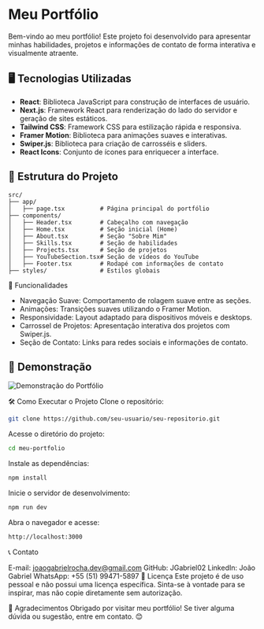 # Meu Portfólio

Bem-vindo ao meu portfólio! Este projeto foi desenvolvido para apresentar minhas habilidades, projetos e informações de contato de forma interativa e visualmente atraente.

## 🖥️ Tecnologias Utilizadas

- **React**: Biblioteca JavaScript para construção de interfaces de usuário.
- **Next.js**: Framework React para renderização do lado do servidor e geração de sites estáticos.
- **Tailwind CSS**: Framework CSS para estilização rápida e responsiva.
- **Framer Motion**: Biblioteca para animações suaves e interativas.
- **Swiper.js**: Biblioteca para criação de carrosséis e sliders.
- **React Icons**: Conjunto de ícones para enriquecer a interface.

## 📂 Estrutura do Projeto

```plaintext
src/
├── app/
│   ├── page.tsx          # Página principal do portfólio
├── components/
│   ├── Header.tsx        # Cabeçalho com navegação
│   ├── Home.tsx          # Seção inicial (Home)
│   ├── About.tsx         # Seção "Sobre Mim"
│   ├── Skills.tsx        # Seção de habilidades
│   ├── Projects.tsx      # Seção de projetos
│   ├── YouTubeSection.tsx# Seção de vídeos do YouTube
│   ├── Footer.tsx        # Rodapé com informações de contato
├── styles/               # Estilos globais

```

🚀 Funcionalidades
- Navegação Suave: Comportamento de rolagem suave entre as seções.
- Animações: Transições suaves utilizando o Framer Motion.
- Responsividade: Layout adaptado para dispositivos móveis e desktops.
- Carrossel de Projetos: Apresentação interativa dos projetos com Swiper.js.
- Seção de Contato: Links para redes sociais e informações de contato.

## 📸 Demonstração

![Demonstração do Portfólio](./demo.gif)

🛠️ Como Executar o Projeto
Clone o repositório:

```bash 
git clone https://github.com/seu-usuario/seu-repositorio.git
```
Acesse o diretório do projeto:
```bash 
cd meu-portfolio
```
Instale as dependências:
```bash 
npm install
```
Inicie o servidor de desenvolvimento:
```bash 
npm run dev
```
Abra o navegador e acesse:
```bash 
http://localhost:3000
```


📞 Contato

E-mail: joaogabrielrocha.dev@gmail.com
GitHub: JGabriel02
LinkedIn: João Gabriel
WhatsApp: +55 (51) 99471-5897
📝 Licença
Este projeto é de uso pessoal e não possui uma licença específica. Sinta-se à vontade para se inspirar, mas não copie diretamente sem autorização.

🌟 Agradecimentos
Obrigado por visitar meu portfólio! Se tiver alguma dúvida ou sugestão, entre em contato. 😊

